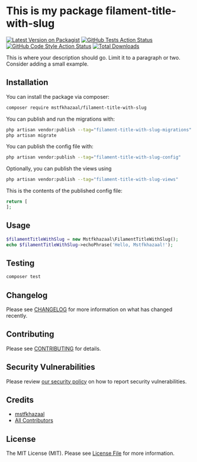 # This is my package filament-title-with-slug

[![Latest Version on Packagist](https://img.shields.io/packagist/v/mstfkhazaal/filament-title-with-slug.svg?style=flat-square)](https://packagist.org/packages/mstfkhazaal/filament-title-with-slug)
[![GitHub Tests Action Status](https://img.shields.io/github/actions/workflow/status/mstfkhazaal/filament-title-with-slug/run-tests.yml?branch=main&label=tests&style=flat-square)](https://github.com/mstfkhazaal/filament-title-with-slug/actions?query=workflow%3Arun-tests+branch%3Amain)
[![GitHub Code Style Action Status](https://img.shields.io/github/actions/workflow/status/mstfkhazaal/filament-title-with-slug/fix-php-code-styling.yml?branch=main&label=code%20style&style=flat-square)](https://github.com/mstfkhazaal/filament-title-with-slug/actions?query=workflow%3A"Fix+PHP+code+styling"+branch%3Amain)
[![Total Downloads](https://img.shields.io/packagist/dt/mstfkhazaal/filament-title-with-slug.svg?style=flat-square)](https://packagist.org/packages/mstfkhazaal/filament-title-with-slug)



This is where your description should go. Limit it to a paragraph or two. Consider adding a small example.

## Installation

You can install the package via composer:

```bash
composer require mstfkhazaal/filament-title-with-slug
```

You can publish and run the migrations with:

```bash
php artisan vendor:publish --tag="filament-title-with-slug-migrations"
php artisan migrate
```

You can publish the config file with:

```bash
php artisan vendor:publish --tag="filament-title-with-slug-config"
```

Optionally, you can publish the views using

```bash
php artisan vendor:publish --tag="filament-title-with-slug-views"
```

This is the contents of the published config file:

```php
return [
];
```

## Usage

```php
$filamentTitleWithSlug = new Mstfkhazaal\FilamentTitleWithSlug();
echo $filamentTitleWithSlug->echoPhrase('Hello, Mstfkhazaal!');
```

## Testing

```bash
composer test
```

## Changelog

Please see [CHANGELOG](CHANGELOG.md) for more information on what has changed recently.

## Contributing

Please see [CONTRIBUTING](.github/CONTRIBUTING.md) for details.

## Security Vulnerabilities

Please review [our security policy](../../security/policy) on how to report security vulnerabilities.

## Credits

- [mstfkhazaal](https://github.com/mstfkhazaal)
- [All Contributors](../../contributors)

## License

The MIT License (MIT). Please see [License File](LICENSE.md) for more information.
